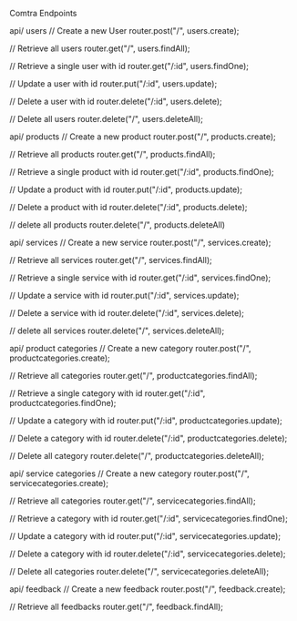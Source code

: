 Comtra Endpoints

api/ users
 // Create a new User
 router.post("/", users.create);
  
 // Retrieve all users
 router.get("/", users.findAll);
    
 // Retrieve a single user with id
 router.get("/:id", users.findOne);
  
 // Update a user with id
 router.put("/:id", users.update);
  
 // Delete a user with id
 router.delete("/:id", users.delete);
  
 // Delete all users
 router.delete("/", users.deleteAll);


api/ products
// Create a new product
router.post("/", products.create);
  
// Retrieve all products
router.get("/", products.findAll);

// Retrieve a single product with id
router.get("/:id", products.findOne);

// Update a product with id
router.put("/:id", products.update);

// Delete a product with id
router.delete("/:id", products.delete);

// delete all products
router.delete("/", products.deleteAll)


api/ services
// Create a new service
router.post("/", services.create);
  
// Retrieve all services
router.get("/", services.findAll);

// Retrieve a single service with id
router.get("/:id", services.findOne);

// Update a service with id
router.put("/:id", services.update);

// Delete a service with id
router.delete("/:id", services.delete);

// delete all services
router.delete("/", services.deleteAll);



api/ product categories
// Create a new category
router.post("/", productcategories.create);
  
// Retrieve all categories
router.get("/", productcategories.findAll);
    
// Retrieve a single category with id
router.get("/:id", productcategories.findOne);
  
// Update a category with id
router.put("/:id", productcategories.update);
  
// Delete a category with id
router.delete("/:id", productcategories.delete);
  
// Delete all category
router.delete("/", productcategories.deleteAll);


api/ service categories
// Create a new category
router.post("/", servicecategories.create);
  
// Retrieve all categories
router.get("/", servicecategories.findAll);
    
// Retrieve a category  with id
router.get("/:id", servicecategories.findOne);
  
// Update a category with id
router.put("/:id", servicecategories.update);
  
// Delete a category with id
router.delete("/:id", servicecategories.delete);
  
// Delete all categories
router.delete("/", servicecategories.deleteAll);


api/ feedback
// Create a new feedback
router.post("/", feedback.create);
  
// Retrieve all feedbacks
router.get("/", feedback.findAll);

